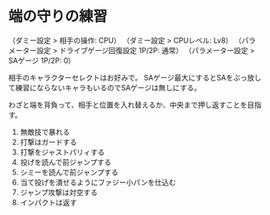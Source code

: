 # 端の守りの練習

（ダミー設定 > 相手の操作: CPU）
（ダミー設定 > CPUレベル: Lv8）
（パラメーター設定 > ドライブゲージ回復設定 1P/2P: 通常）
（パラメーター設定 > SAゲージ 1P/2P: 0）

相手のキャラクターセレクトはお好みで。
SAゲージ最大にするとSAをぶっ放して練習にならないキャラもいるのでSAゲージは無しにする。

わざと端を背負って、相手と位置を入れ替えるか、中央まで押し返すことを目指す。

1. 無敵技で暴れる
2. 打撃はガードする
3. 打撃をジャストパリィする
4. 投げを読んで前ジャンプする
5. シミーを読んで前ジャンプする
6. 当て投げを潰せるようにファジー小パンを仕込む
7. ジャンプ攻撃は対空する
8. インパクトは返す
